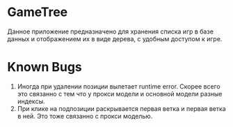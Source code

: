 # GameTree
Данное приложение предназначено для хранения списка игр в базе данных и отображением их в виде дерева, с удобным доступом к игре.

# Known Bugs
1. Иногда при удалении позиции вылетает runtime error. Скорее всего это связанно с тем что у прокси модели и основной модели разные индексы.
2. При клике на подпозиции раскрывается первая ветка и первая ветка в ней. Это тоже связанно с прокси моделью.
